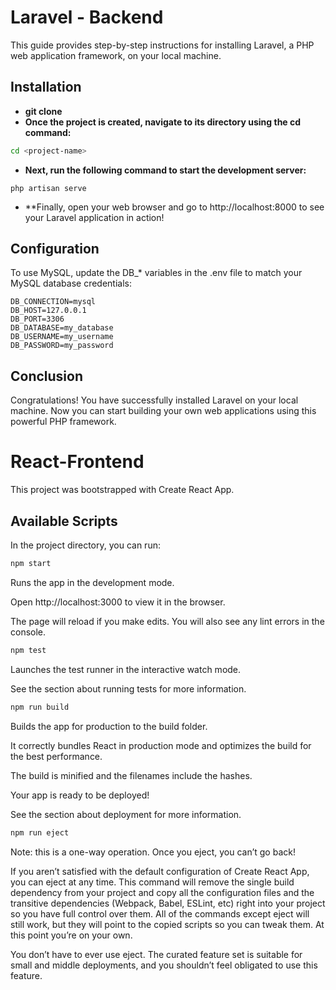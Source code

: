 # Laravel - Backend

This guide provides step-by-step instructions for installing Laravel, a PHP web application framework, on your local machine.

## Installation

- **git clone**
- **Once the project is created, navigate to its directory using the cd command:**

```bash
cd <project-name>
```
- **Next, run the following command to start the development server:**
```
php artisan serve
```
- **Finally, open your web browser and go to http://localhost:8000 to see your Laravel application in action!
## Configuration
 To use MySQL, update the DB_* variables in the .env file to match your MySQL database credentials:

```notepad
DB_CONNECTION=mysql
DB_HOST=127.0.0.1
DB_PORT=3306
DB_DATABASE=my_database
DB_USERNAME=my_username
DB_PASSWORD=my_password
```

## Conclusion

Congratulations! You have successfully installed Laravel on your local machine. Now you can start building your own web applications using this powerful PHP framework.

# React-Frontend

This project was bootstrapped with Create React App.
## Available Scripts

In the project directory, you can run:

```bash
npm start
```
Runs the app in the development mode.

Open http://localhost:3000 to view it in the browser.

The page will reload if you make edits.
You will also see any lint errors in the console.

```bash
npm test
```
Launches the test runner in the interactive watch mode.

See the section about running tests for more information.

```bash
npm run build
```
Builds the app for production to the build folder.

It correctly bundles React in production mode and optimizes the build for the best performance.

The build is minified and the filenames include the hashes.

Your app is ready to be deployed!

See the section about deployment for more information.

```bash
npm run eject
```

Note: this is a one-way operation. Once you eject, you can’t go back!

If you aren’t satisfied with the default configuration of Create React App, you can eject at any time. This command will remove the single build dependency from your project and copy all the configuration files and the transitive dependencies (Webpack, Babel, ESLint, etc) right into your project so you have full control over them. All of the commands except eject will still work, but they will point to the copied scripts so you can tweak them. At this point you’re on your own.

You don’t have to ever use eject. The curated feature set is suitable for small and middle deployments, and you shouldn’t feel obligated to use this feature.

